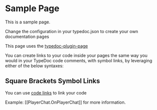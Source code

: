 # Sample Page

This is a sample page.

Change the configuration in your typedoc.json to create your own documentation pages

This page uses the [typedoc-plugin-page](https://mipatterson.github.io/typedoc-plugin-pages)

You can create links to your code inside your pages the same way you would in your TypeDoc code comments, with symbol links, by leveraging either of the below syntaxes:

## Square Brackets Symbol Links

You can use [code links](https://mipatterson.github.io/typedoc-plugin-pages/pages/Advanced%20Content/code-links.html) to link your code

Example: [[PlayerChat.OnPlayerChat]] for more information.

